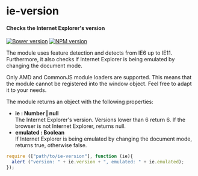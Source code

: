 ie-version
==========

#### Checks the Internet Explorer's version ####

[![Bower version](https://badge.fury.io/bo/io-version.svg)](http://badge.fury.io/bo/io-version)
[![NPM version](https://badge.fury.io/js/ie-version.svg)](http://badge.fury.io/js/ie-version)

The module uses feature detection and detects from IE6 up to IE11. Furthermore, it also checks if Internet Explorer is being emulated by changing the document mode.

Only AMD and CommonJS module loaders are supported. This means that the module cannot be registered into the window object. Feel free to adapt it to your needs.

The module returns an object with the following properties:

- __ie : Number | null__  
  The Internet Explorer's version. Versions lower than 6 return 6. If the browser is not Internet Explorer, returns null.
- __emulated : Boolean__  
  If Internet Explorer is being emulated by changing the document mode, returns true, otherwise false.

```javascript
require (["path/to/ie-version"], function (ie){
  alert ("version: " + ie.version + ", emulated: " + ie.emulated);
});
```